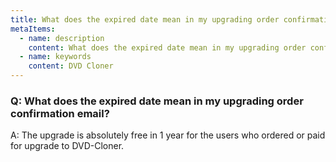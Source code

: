 ```yaml
---
title: What does the expired date mean in my upgrading order confirmation email?
metaItems:
  - name: description
    content: What does the expired date mean in my upgrading order confirmation email?
  - name: keywords
    content: DVD Cloner
---
```


### Q: What does the expired date mean in my upgrading order confirmation email?

A:
The upgrade is absolutely free in 1 year for the users who ordered or paid for upgrade to DVD-Cloner.

